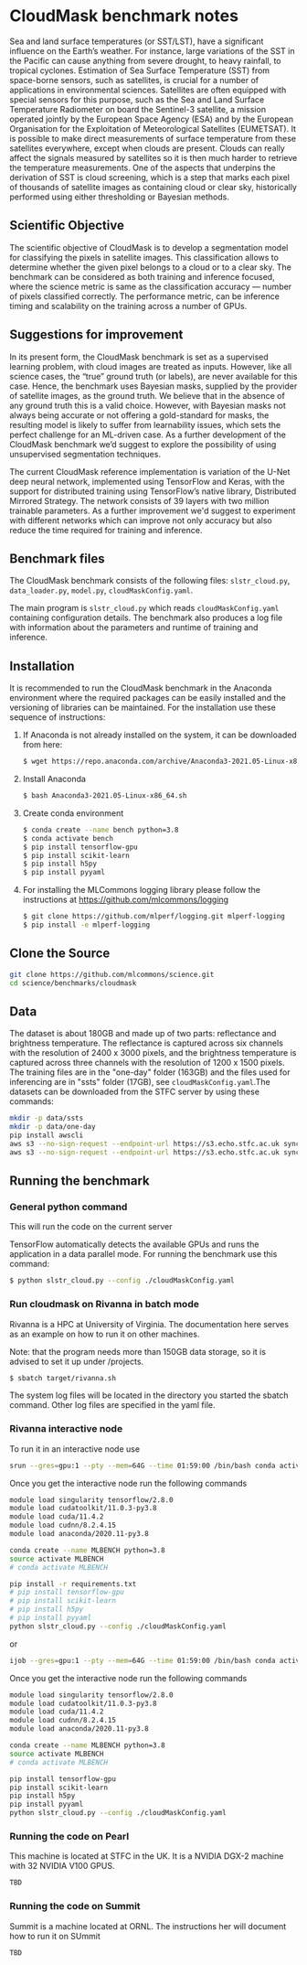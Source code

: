 # CloudMask benchmark notes

Sea and land surface temperatures (or SST/LST), have a significant
influence on the Earth’s weather.  For instance, large variations of
the SST in the Pacific can cause anything from severe drought, to
heavy rainfall, to tropical cyclones. Estimation of Sea Surface
Temperature (SST) from space-borne sensors, such as satellites, is
crucial for a number of applications in environmental
sciences. Satellites are often equipped with special sensors for this
purpose, such as the Sea and Land Surface Temperature Radiometer on
board the Sentinel-3 satellite, a mission operated jointly by the
European Space Agency (ESA) and by the European Organisation for the
Exploitation of Meteorological Satellites (EUMETSAT). It is possible
to make direct measurements of surface temperature from these
satellites everywhere, except when clouds are present.  Clouds can
really affect the signals measured by satellites so it is then much
harder to retrieve the temperature measurements. One of the aspects
that underpins the derivation of SST is cloud screening, which is a
step that marks each pixel of thousands of satellite images as
containing cloud or clear sky, historically performed using either
thresholding or Bayesian methods.

## Scientific Objective

The scientific objective of CloudMask is to develop a segmentation model 
for classifying the pixels in satellite images. This classification allows 
to determine whether the given pixel belongs to a cloud or to a clear sky. 
The benchmark can be considered as both training and inference focused, 
where the science metric is same as the classification accuracy — number 
of pixels classified correctly. The performance metric, can be inference 
timing and scalability on the training across a number of GPUs.

## Suggestions for improvement
In its present form, the CloudMask benchmark is set as a supervised learning 
problem, with cloud images are treated as inputs. However, like all science 
cases, the “true” ground truth (or labels), are never available for this case. 
Hence, the benchmark uses Bayesian masks, supplied by the provider of satellite 
images, as the ground truth. We believe that in the absence of any ground truth 
this is a valid choice. However, with Bayesian masks not always being accurate 
or not offering a gold-standard for masks, the resulting model is likely to suffer 
from learnability issues, which sets the perfect challenge for an ML-driven case. 
As a further development of the CloudMask benchmark we’d suggest to explore the 
possibility of using unsupervised segmentation techniques.

The current CloudMask reference implementation is variation of the U-Net deep neural network, 
implemented using TensorFlow and Keras, with the support for distributed training using 
TensorFlow’s native library, Distributed Mirrored Strategy. The network consists of 39 
layers with two million trainable parameters. As a further improvement we'd suggest to 
experiment with different networks which can improve not only accuracy but also reduce 
the time required for training and inference.

## Benchmark files

The CloudMask benchmark consists of the following files:
`slstr_cloud.py`,
`data_loader.py`,
`model.py`,
`cloudMaskConfig.yaml`.

The main program is `slstr_cloud.py` which reads
`cloudMaskConfig.yaml` containing configuration details.  The
benchmark also produces a log file with information about the
parameters and runtime of training and inference.


## Installation

It is recommended to run the CloudMask benchmark in the Anaconda
environment where the required packages can be easily installed and
the versioning of libraries can be maintained. For the installation
use these sequence of instructions:

1. If Anaconda is not already installed on the system, it can be
   downloaded from here:

   ```bash
   $ wget https://repo.anaconda.com/archive/Anaconda3-2021.05-Linux-x86_64.sh
   ```
 

2. Install Anaconda

   ```bash
   $ bash Anaconda3-2021.05-Linux-x86_64.sh
   ```

3. Create conda environment


   ```bash
   $ conda create --name bench python=3.8
   $ conda activate bench
   $ pip install tensorflow-gpu
   $ pip install scikit-learn
   $ pip install h5py
   $ pip install pyyaml
   ```
   
4. For installing the MLCommons logging library please follow the
   instructions at <https://github.com/mlcommons/logging>

   ```bash
   $ git clone https://github.com/mlperf/logging.git mlperf-logging
   $ pip install -e mlperf-logging
   ```

## Clone the Source

```bash
git clone https://github.com/mlcommons/science.git
cd science/benchmarks/cloudmask
```
   
## Data

The dataset is about 180GB and made up of two parts: reflectance and
brightness temperature. The reflectance is captured across six
channels with the resolution of 2400 x 3000 pixels, and the brightness
temperature is captured across three channels with the resolution of
1200 x 1500 pixels. The training files are in the "one-day" folder
(163GB) and the files used for inferencing are in "ssts" folder
(17GB), see `cloudMaskConfig.yaml`.The datasets can be downloaded from
the STFC server by using these commands:

```bash
mkdir -p data/ssts
mkdir -p data/one-day
pip install awscli
aws s3 --no-sign-request --endpoint-url https://s3.echo.stfc.ac.uk sync s3://sciml-datasets/es/cloud_slstr_ds1/one-day ./data/one-day
aws s3 --no-sign-request --endpoint-url https://s3.echo.stfc.ac.uk sync s3://sciml-datasets/es/cloud_slstr_ds1/ssts ./data/ssts
```


## Running the benchmark

### General python command 

This will run the code on the current server

TensorFlow automatically detects the available GPUs and runs the
application in a data parallel mode.  For running the benchmark use
this command:

```bash
$ python slstr_cloud.py --config ./cloudMaskConfig.yaml
```

### Run cloudmask on Rivanna in batch mode

Rivanna is a HPC at University of Virginia. The documentation here serves as an example on how to run it on other machines.

Note: that the program needs more than 150GB data storage, so it is advised to set it up under /projects. 

```bash
$ sbatch target/rivanna.sh
```

The system log files will be located in the directory you started the sbatch command. Other log files are specified in the yaml file.

### Rivanna interactive node 

To run it in an interactive node use

```bash
srun --gres=gpu:1 --pty --mem=64G --time 01:59:00 /bin/bash conda activate BENCH 
```
Once you get the interactive node run the following commands

```bash
module load singularity tensorflow/2.8.0
module load cudatoolkit/11.0.3-py3.8
module load cuda/11.4.2
module load cudnn/8.2.4.15
module load anaconda/2020.11-py3.8

conda create --name MLBENCH python=3.8
source activate MLBENCH
# conda activate MLBENCH

pip install -r requirements.txt
# pip install tensorflow-gpu
# pip install scikit-learn
# pip install h5py
# pip install pyyaml
python slstr_cloud.py --config ./cloudMaskConfig.yaml
```

or

```bash
ijob --gres=gpu:1 --pty --mem=64G --time 01:59:00 /bin/bash conda activate BENCH 
```
Once you get the interactive node run the following commands

```bash
module load singularity tensorflow/2.8.0
module load cudatoolkit/11.0.3-py3.8
module load cuda/11.4.2
module load cudnn/8.2.4.15
module load anaconda/2020.11-py3.8

conda create --name MLBENCH python=3.8
source activate MLBENCH
# conda activate MLBENCH

pip install tensorflow-gpu
pip install scikit-learn
pip install h5py
pip install pyyaml
python slstr_cloud.py --config ./cloudMaskConfig.yaml
```

### Running the code on Pearl

This machine is located at STFC in the UK. It is a NVIDIA DGX-2 machine with 32 NVIDIA V100 GPUS.

```bash
TBD
```

### Running the code on Summit

Summit is a machine located at ORNL. The instructions her will document how to run it on SUmmit

```bash
TBD
```







